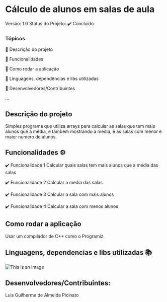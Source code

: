 # Cálculo de alunos em salas de aula
Versão: 1.0
Status do Projeto: ✔️ Concluído

### Tópicos
🔹 Descrição do projeto

🔹 Funcionalidades

🔹 Como rodar a aplicação

🔹 Linguagens, dependências e libs utilizadas

🔹 Desenvolvedores/Contribuintes

...

## Descrição do projeto
Simples programa que utiliza arrays para calcular as salas que tem mais alunos que a média, e tambem mostrando a media, e as salas com menor e maior numero de alunos.

## Funcionalidades ⚙️
✔️ Funcionalidade 1
  Calcular quais salas tem mais alunos que a media das salas
  
✔️ Funcionalidade 2
  Calcular a media das salas
  
 ✔️ Funcionalidade 3
  Calcular a sala com mais alunos
  
 ✔️ Funcionalidade 4
  Calcular a sala com menos alunos
  
## Como rodar a aplicação
Usar um compilador de C++ como o Programiz.

## Linguagens, dependencias e libs utilizadas 📚

![This is an image](https://img.shields.io/badge/C%2B%2B-00599C?style=for-the-badge&logo=c%2B%2B&logoColor=white)

## Desenvolvedores/Contribuintes:
Luis Guilherme de Almeida Picinato
